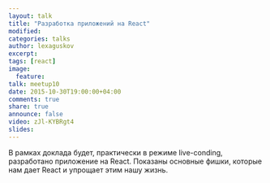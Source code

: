 ```yaml
---
layout: talk
title: "Разработка приложений на React"
modified:
categories: talks
author: lexaguskov
excerpt:
tags: [react]
image:
  feature:
talk: meetup10
date: 2015-10-30T19:00:00+04:00
comments: true
share: true
announce: false 
video: zJl-KYBRgt4
slides: 
---
```


В рамках доклада будет, практически в режиме live-conding, разработано приложение на React. 
Показаны основные фишки, которые нам дает React и упрощает этим нашу жизнь.
